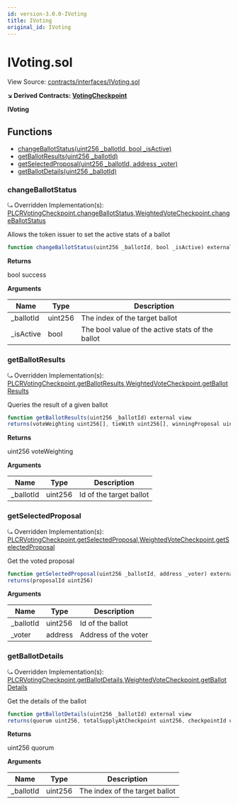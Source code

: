 ```yaml
---
id: version-3.0.0-IVoting
title: IVoting
original_id: IVoting
---
```


# IVoting.sol

View Source: [contracts/interfaces/IVoting.sol](../../contracts/interfaces/IVoting.sol)

**↘ Derived Contracts: [VotingCheckpoint](VotingCheckpoint.md)**

**IVoting**

## Functions

- [changeBallotStatus(uint256 _ballotId, bool _isActive)](#changeballotstatus)
- [getBallotResults(uint256 _ballotId)](#getballotresults)
- [getSelectedProposal(uint256 _ballotId, address _voter)](#getselectedproposal)
- [getBallotDetails(uint256 _ballotId)](#getballotdetails)

### changeBallotStatus

⤿ Overridden Implementation(s): [PLCRVotingCheckpoint.changeBallotStatus](PLCRVotingCheckpoint.md#changeballotstatus),[WeightedVoteCheckpoint.changeBallotStatus](WeightedVoteCheckpoint.md#changeballotstatus)

Allows the token issuer to set the active stats of a ballot

```js
function changeBallotStatus(uint256 _ballotId, bool _isActive) external nonpayable
```

**Returns**

bool success

**Arguments**

| Name        | Type           | Description  |
| ------------- |------------- | -----|
| _ballotId | uint256 | The index of the target ballot | 
| _isActive | bool | The bool value of the active stats of the ballot | 

### getBallotResults

⤿ Overridden Implementation(s): [PLCRVotingCheckpoint.getBallotResults](PLCRVotingCheckpoint.md#getballotresults),[WeightedVoteCheckpoint.getBallotResults](WeightedVoteCheckpoint.md#getballotresults)

Queries the result of a given ballot

```js
function getBallotResults(uint256 _ballotId) external view
returns(voteWeighting uint256[], tieWith uint256[], winningProposal uint256, isVotingSucceed bool, totalVoters uint256)
```

**Returns**

uint256 voteWeighting

**Arguments**

| Name        | Type           | Description  |
| ------------- |------------- | -----|
| _ballotId | uint256 | Id of the target ballot | 

### getSelectedProposal

⤿ Overridden Implementation(s): [PLCRVotingCheckpoint.getSelectedProposal](PLCRVotingCheckpoint.md#getselectedproposal),[WeightedVoteCheckpoint.getSelectedProposal](WeightedVoteCheckpoint.md#getselectedproposal)

Get the voted proposal

```js
function getSelectedProposal(uint256 _ballotId, address _voter) external view
returns(proposalId uint256)
```

**Arguments**

| Name        | Type           | Description  |
| ------------- |------------- | -----|
| _ballotId | uint256 | Id of the ballot | 
| _voter | address | Address of the voter | 

### getBallotDetails

⤿ Overridden Implementation(s): [PLCRVotingCheckpoint.getBallotDetails](PLCRVotingCheckpoint.md#getballotdetails),[WeightedVoteCheckpoint.getBallotDetails](WeightedVoteCheckpoint.md#getballotdetails)

Get the details of the ballot

```js
function getBallotDetails(uint256 _ballotId) external view
returns(quorum uint256, totalSupplyAtCheckpoint uint256, checkpointId uint256, startTime uint256, endTime uint256, totalProposals uint256, totalVoters uint256, isActive bool)
```

**Returns**

uint256 quorum

**Arguments**

| Name        | Type           | Description  |
| ------------- |------------- | -----|
| _ballotId | uint256 | The index of the target ballot | 

